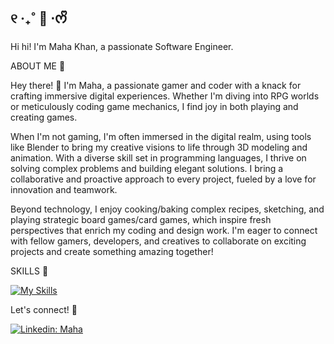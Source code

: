 ## ୧ ‧₊˚ 🍵 ⋅ᰔᩚ 

Hi hi! I'm Maha Khan, a passionate Software Engineer.

ABOUT ME 🐸

Hey there! 👋 I'm Maha, a passionate gamer and coder with a knack for crafting immersive digital experiences. Whether I'm diving into RPG worlds or meticulously coding game mechanics, I find joy in both playing and creating games.

When I'm not gaming, I'm often immersed in the digital realm, using tools like Blender to bring my creative visions to life through 3D modeling and animation. With a diverse skill set in programming languages, I thrive on solving complex problems and building elegant solutions. I bring a collaborative and proactive approach to every project, fueled by a love for innovation and teamwork. 

Beyond technology, I enjoy cooking/baking complex recipes, sketching, and playing strategic board games/card games, which inspire fresh perspectives that enrich my coding and design work. I'm eager to connect with fellow gamers, developers, and creatives to collaborate on exciting projects and create something amazing together!
 
SKILLS 🍃

[![My Skills](https://skillicons.dev/icons?i=html,css,c,cs,cpp,css,java,py)](https://skillicons.dev)


Let's connect! 💚

[![Linkedin: Maha](https://img.shields.io/badge/-Ghazi-blue?style=flat-square&logo=Linkedin&logoColor=white&link=https://www.linkedin.com/in/maha-khan-mk)](https://www.linkedin.com/in/maha-khan-mk)

